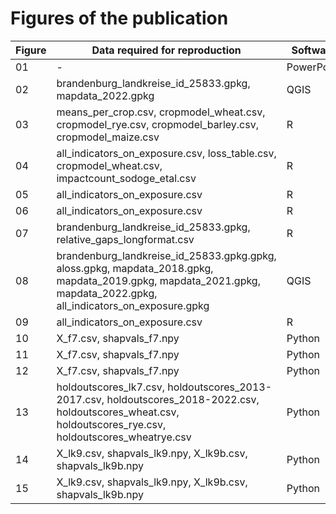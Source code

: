 # Figures of the publication

| Figure | Data required for reproduction | Software |
| ------ | ------------------------------ | -------- |
| 01 | - | PowerPoint |
| 02 | brandenburg_landkreise_id_25833.gpkg, mapdata_2022.gpkg | QGIS |
| 03 | means_per_crop.csv, cropmodel_wheat.csv, cropmodel_rye.csv, cropmodel_barley.csv, cropmodel_maize.csv | R |
| 04 | all_indicators_on_exposure.csv, loss_table.csv, cropmodel_wheat.csv, impactcount_sodoge_etal.csv | R |
| 05 | all_indicators_on_exposure.csv | R |
| 06 | all_indicators_on_exposure.csv | R |
| 07 | brandenburg_landkreise_id_25833.gpkg, relative_gaps_longformat.csv | R |
| 08 | brandenburg_landkreise_id_25833.gpkg.gpkg, aloss.gpkg, mapdata_2018.gpkg, mapdata_2019.gpkg, mapdata_2021.gpkg, mapdata_2022.gpkg, all_indicators_on_exposure.gpkg | QGIS |
| 09 | all_indicators_on_exposure.csv | R |
| 10 | X_f7.csv, shapvals_f7.npy | Python |
| 11 | X_f7.csv, shapvals_f7.npy | Python |
| 12 | X_f7.csv, shapvals_f7.npy | Python |
| 13 | holdoutscores_lk7.csv, holdoutscores_2013-2017.csv, holdoutscores_2018-2022.csv, holdoutscores_wheat.csv, holdoutscores_rye.csv, holdoutscores_wheatrye.csv | Python |
| 14 | X_lk9.csv, shapvals_lk9.npy, X_lk9b.csv, shapvals_lk9b.npy | Python |
| 15 | X_lk9.csv, shapvals_lk9.npy, X_lk9b.csv, shapvals_lk9b.npy | Python |
